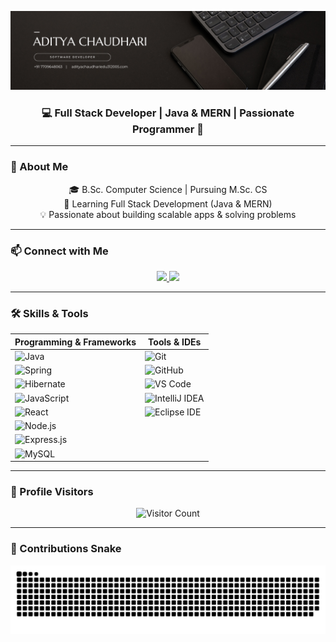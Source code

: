 <!-- Banner -->
<p align="center">
  <img src="https://github.com/chaudhari-aditya03/chaudhari-aditya03/blob/main/GIT.png" alt="Aditya Chaudhari - Full Stack Developer" />
</p>

<h3 align="center">💻 Full Stack Developer | Java & MERN | Passionate Programmer 🚀</h3>

---

### 🌟 About Me
<p align="center">
🎓 B.Sc. Computer Science | Pursuing M.Sc. CS <br>
🌱 Learning Full Stack Development (Java & MERN) <br>
💡 Passionate about building scalable apps & solving problems
</p>

---

### 📫 Connect with Me  
<p align="center">
  <a href="mailto:adityachaudhariedu312005@gmail.com">
    <img src="https://img.shields.io/badge/Gmail-D14836?style=for-the-badge&logo=gmail&logoColor=white" />
  </a>
  <a href="https://www.linkedin.com/in/aditya-chaudhari-b9767a36a/" target="_blank">
    <img src="https://img.shields.io/badge/LinkedIn-0A66C2?style=for-the-badge&logo=linkedin&logoColor=white" />
  </a>
</p>

---

### 🛠 Skills & Tools

| Programming & Frameworks | Tools & IDEs |
|--------------------------|--------------|
| ![Java](https://img.shields.io/badge/Java-ED8B00?style=for-the-badge&logo=openjdk&logoColor=white) | ![Git](https://img.shields.io/badge/Git-F05033?style=for-the-badge&logo=git&logoColor=white) |
| ![Spring](https://img.shields.io/badge/Spring-6DB33F?style=for-the-badge&logo=spring&logoColor=white) | ![GitHub](https://img.shields.io/badge/GitHub-121011?style=for-the-badge&logo=github&logoColor=white) |
| ![Hibernate](https://img.shields.io/badge/Hibernate-59666C?style=for-the-badge&logo=hibernate&logoColor=white) | ![VS Code](https://img.shields.io/badge/VS%20Code-0078d7?style=for-the-badge&logo=visual-studio-code&logoColor=white) |
| ![JavaScript](https://img.shields.io/badge/JavaScript-323330?style=for-the-badge&logo=javascript&logoColor=F7DF1E) | ![IntelliJ IDEA](https://img.shields.io/badge/IntelliJIDEA-000000?style=for-the-badge&logo=intellij-idea&logoColor=white) |
| ![React](https://img.shields.io/badge/React-20232A?style=for-the-badge&logo=react&logoColor=61DAFB) | ![Eclipse IDE](https://img.shields.io/badge/Eclipse-2C2255?style=for-the-badge&logo=eclipseide&logoColor=white) |
| ![Node.js](https://img.shields.io/badge/Node.js-339933?style=for-the-badge&logo=nodedotjs&logoColor=white) |  |
| ![Express.js](https://img.shields.io/badge/Express.js-000000?style=for-the-badge&logo=express&logoColor=white) |  |
| ![MySQL](https://img.shields.io/badge/MySQL-005C84?style=for-the-badge&logo=mysql&logoColor=white) |  |

---

### 👀 Profile Visitors
<p align="center">
  <img src="https://komarev.com/ghpvc/?username=YourUserName&color=blue&style=for-the-badge" alt="Visitor Count" />
</p>

---

### 🐍 Contributions Snake
<p align="center">
  <img src="https://raw.githubusercontent.com/Platane/snk/output/github-contribution-grid-snake.svg" alt="Contribution Snake Animation" />
</p>
